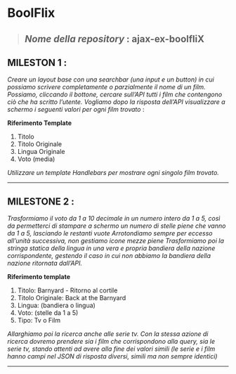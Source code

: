 # BoolFlix

>## *Nome della repository* : ajax-ex-boolfliX

## MILESTON 1 :

*Creare un layout base con una searchbar (una input e un button) in cui possiamo scrivere completamente o parzialmente il nome di un film. Possiamo, cliccando il  bottone, cercare sull’API tutti i film che contengono ciò che ha scritto l’utente.*
*Vogliamo dopo la risposta dell’API visualizzare a schermo i seguenti valori per ogni film trovato* : 

**Riferimento Template**
1.	Titolo
2.	Titolo Originale
3.	Lingua Originale
4.	Voto (media)

*Utilizzare un template Handlebars per mostrare ogni singolo film trovato.*

***

## MILESTONE 2 :
*Trasformiamo il voto da 1 a 10 decimale in un numero intero da 1 a 5, così da permetterci di stampare a schermo un numero di stelle piene che vanno da 1 a 5, lasciando le restanti vuote*
*Arrotondiamo sempre per eccesso all’unità successiva, non gestiamo icone mezze piene*
*Trasformiamo poi la stringa statica della lingua in una vera e propria bandiera della nazione corrispondente, gestendo il caso in cui non abbiamo la bandiera della nazione ritornata dall’API.*

**Riferimento template**
1.	Titolo: Barnyard - Ritorno al cortile
2.	Titolo Originale: Back at the Barnyard
3.	Lingua:  (bandiera o lingua)
4.	Voto:  (stelle da 1 a 5)
5.	Tipo: Tv o Film

*Allarghiamo poi la ricerca anche alle serie tv. Con la stessa azione di ricerca dovremo prendere sia i film che corrispondono alla query, sia le serie tv, stando attenti ad avere alla fine dei valori simili (le serie e i film hanno campi nel JSON di risposta diversi, simili ma non sempre identici)*

***